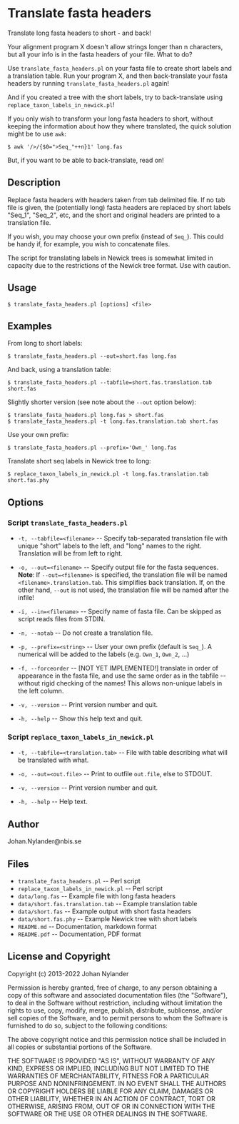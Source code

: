 # Translate fasta headers

Translate long fasta headers to short - and back!

Your alignment program X doesn't allow strings longer than n characters, but
all your info is in the fasta headers of your file. What to do?

Use `translate_fasta_headers.pl` on your fasta file to create short labels and
a translation table. Run your program X, and then back-translate your fasta
headers by running `translate_fasta_headers.pl` again!

And if you created a tree with the short labels, try to back-translate using
`replace_taxon_labels_in_newick.pl`!

If you only wish to transform your long fasta headers to short, without keeping
the information about how they where translated, the quick solution might be to
use `awk`:

    $ awk '/>/{$0=">Seq_"++n}1' long.fas

But, if you want to be able to back-translate, read on!

## Description

Replace fasta headers with headers taken from tab delimited file. If no tab
file is given, the (potentially long) fasta headers are replaced by short
labels "Seq\_1", "Seq\_2", etc, and the short and original headers are printed
to a translation file.

If you wish, you may choose your own prefix (instead of `Seq_`). This could be
handy if, for example, you wish to concatenate files.

The script for translating labels in Newick trees is somewhat limited in
capacity due to the restrictions of the Newick tree format. Use with caution.

## Usage

    $ translate_fasta_headers.pl [options] <file>

## Examples

From long to short labels:

    $ translate_fasta_headers.pl --out=short.fas long.fas

And back, using a translation table:

    $ translate_fasta_headers.pl --tabfile=short.fas.translation.tab short.fas

Slightly shorter version (see note about the `--out` option below):

    $ translate_fasta_headers.pl long.fas > short.fas
    $ translate_fasta_headers.pl -t long.fas.translation.tab short.fas

Use your own prefix:

    $ translate_fasta_headers.pl --prefix='Own_' long.fas

Translate short seq labels in Newick tree to long:

    $ replace_taxon_labels_in_newick.pl -t long.fas.translation.tab short.fas.phy

## Options

### Script `translate_fasta_headers.pl`

- `-t, --tabfile=<filename>` --  Specify tab-separated translation file with
  unique "short" labels to the left, and "long" names to the right. Translation
  will be from left to right.

- `-o, --out=<filename>` --  Specify output file for the fasta sequences.
  **Note**: If `--out=<filename>` is specified, the translation file will be
  named `<filename>.translation.tab`. This simplifies back translation.  If, on
  the other hand, `--out` is not used, the translation file will be named after
  the infile!

- `-i, --in=<filename>` --  Specify name of fasta file. Can be skipped as
  script reads files from STDIN.

- `-n, --notab` --  Do not create a translation file.

- `-p, --prefix=<string>` --  User your own prefix (default is `Seq_`). A
  numerical will be added to the labels (e.g. `Own_1`, `Own_2`, ...)

- `-f, --forceorder` --  [NOT YET IMPLEMENTED!] translate in order of
  appearance in the fasta file, and use the same order as in the tabfile --
  without rigid checking of the names! This allows non-unique labels in the
  left column.

- `-v, --version` --  Print version number and quit.

- `-h, --help` --  Show this help text and quit.

### Script `replace_taxon_labels_in_newick.pl`

- `-t, --tabfile=<translation.tab>` --  File with table describing what will be
  translated with what.

- `-o, --out=<out.file>` --  Print to outfile `out.file`, else to STDOUT.

- `-v, --version` --  Print version number and quit.

- `-h, --help` --  Help text.

## Author

Johan.Nylander\@nbis.se

## Files

- `translate_fasta_headers.pl` -- Perl script
- `replace_taxon_labels_in_newick.pl` --  Perl script
- `data/long.fas` --  Example file with long fasta headers
- `data/short.fas.translation.tab` --  Example translation table
- `data/short.fas` --  Example output with short fasta headers
- `data/short.fas.phy` --  Example Newick tree with short labels
- `README.md` --  Documentation, markdown format
- `README.pdf` --  Documentation, PDF format

## License and Copyright

Copyright (c) 2013-2022 Johan Nylander

Permission is hereby granted, free of charge, to any person obtaining a copy
of this software and associated documentation files (the "Software"), to deal
in the Software without restriction, including without limitation the rights
to use, copy, modify, merge, publish, distribute, sublicense, and/or sell
copies of the Software, and to permit persons to whom the Software is
furnished to do so, subject to the following conditions:

The above copyright notice and this permission notice shall be included in all
copies or substantial portions of the Software.

THE SOFTWARE IS PROVIDED "AS IS", WITHOUT WARRANTY OF ANY KIND, EXPRESS OR
IMPLIED, INCLUDING BUT NOT LIMITED TO THE WARRANTIES OF MERCHANTABILITY,
FITNESS FOR A PARTICULAR PURPOSE AND NONINFRINGEMENT. IN NO EVENT SHALL THE
AUTHORS OR COPYRIGHT HOLDERS BE LIABLE FOR ANY CLAIM, DAMAGES OR OTHER
LIABILITY, WHETHER IN AN ACTION OF CONTRACT, TORT OR OTHERWISE, ARISING FROM,
OUT OF OR IN CONNECTION WITH THE SOFTWARE OR THE USE OR OTHER DEALINGS IN THE
SOFTWARE.

